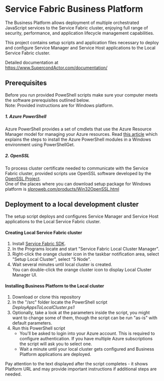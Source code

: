 # Service Fabric Business Platform

The Business Platform allows deployment of multiple orchestrated JavaScript services to the Service Fabric cluster, enjoying full range of security, performance, and application lifecycle management capabilities.

This project contains setup scripts and application files necessary to deploy and configure Service Manager and Service Host applications to the Local Service Fabric cluster.

Detailed documentation at https://www.SupercondActor.com/documentation/

## Prerequisites

Before you run provided PoweShell scripts make sure your computer meets the software prerequisites outlined below.   
Note: Provided instructions are for Windows platform.

##### 1. Azure PowerShell

Azure PowerShell provides a set of cmdlets that use the Azure Resource Manager model for managing your Azure resources.
Read <a href="https://docs.microsoft.com/en-us/powershell/azure/install-azurerm-ps" target="_blank">this article</a> which explains the steps to install the Azure PowerShell modules in a Windows environment using PowerShellGet. 

##### 2. OpenSSL

To process cluster certificate needed to communicate with the Service Fabric cluster, provided scripts use OpenSSL software developed by the <a target="_blank" href="http://www.openssl.org/">OpenSSL Project</a>.   
One of the places where you can download setup package for Windows platform is <a target="_blank" href="https://slproweb.com/products/Win32OpenSSL.html">slproweb.com/products/Win32OpenSSL.html</a>

## Deployment to a local development cluster
The setup script deploys and configures Service Manager and Service Host applications to the Local Service Fabric cluster.

#### Creating Local Service Fabric cluster

1. Install <a target="_blank" href="https://docs.microsoft.com/en-us/azure/service-fabric/service-fabric-get-started">Service Fabric SDK</a>.
1. In the Programs locate and start "Service Fabric Local Cluster Manager".
1. Right-click the orange cluster icon in the taskbar notification area, select "Setup Local Cluster", select "5 Node". 
1. Wait several minutes until local cluster is created.    
You can double-click the orange cluster icon to display Local Cluster Manager UI.

#### Installing Business Platform to the Local cluster

1. Download or clone this repository
1. In the "/src" folder locate the PowerShell script *DeployAppsToLocalCluster.ps1*
1. Optionally, take a look at the parameters inside the script, you might want to change some of them, though the script can be run "as-is" with default parameters.
1. Run this PowerShell script
    - You'll be asked to login into your Azure account. This is required to configure authentication. If you have multiple Azure subscriptions the script will ask you to select one.
    - Wait a minute until your local cluster gets configured and Business Platform applications are deployed.

Pay attention to the text displayed after the script completes - it shows Platform URL and may provide important instructions if additional steps are needed.


